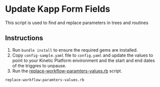 # Update Kapp Form Fields

This script is used to find and replace parameters in trees and routines

## Instructions

1. Run `bundle install` to ensure the required gems are installed.
2. Copy `config-sample.yaml` file to `config.yaml` and update the values to point to your Kinetic Platform environment and the start and end dates of the triggres to unpause.
3. Run the [replace-workflow-paramters-values.rb](replace-workflow-paramters-values.rb) script.

```sh
replace-workflow-paramters-values.rb 
```
